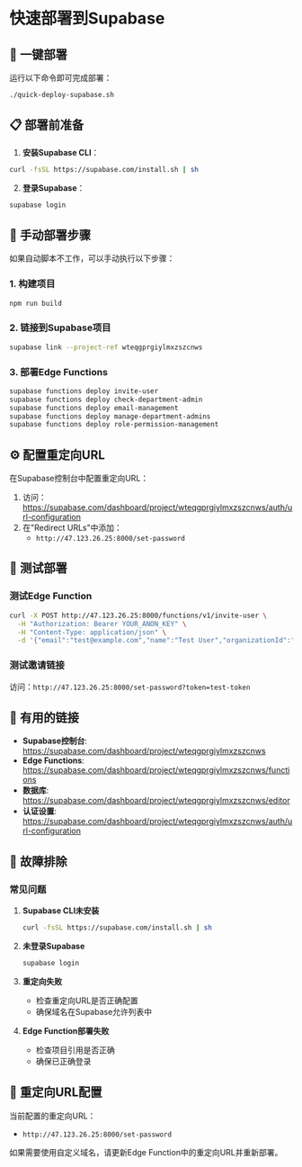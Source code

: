# 快速部署到Supabase

## 🚀 一键部署

运行以下命令即可完成部署：

```bash
./quick-deploy-supabase.sh
```

## 📋 部署前准备

1. **安装Supabase CLI**：
```bash
curl -fsSL https://supabase.com/install.sh | sh
```

2. **登录Supabase**：
```bash
supabase login
```

## 🔧 手动部署步骤

如果自动脚本不工作，可以手动执行以下步骤：

### 1. 构建项目
```bash
npm run build
```

### 2. 链接到Supabase项目
```bash
supabase link --project-ref wteqgprgiylmxzszcnws
```

### 3. 部署Edge Functions
```bash
supabase functions deploy invite-user
supabase functions deploy check-department-admin
supabase functions deploy email-management
supabase functions deploy manage-department-admins
supabase functions deploy role-permission-management
```

## ⚙️ 配置重定向URL

在Supabase控制台中配置重定向URL：

1. 访问：https://supabase.com/dashboard/project/wteqgprgiylmxzszcnws/auth/url-configuration
2. 在"Redirect URLs"中添加：
   - `http://47.123.26.25:8000/set-password`

## 🧪 测试部署

### 测试Edge Function
```bash
curl -X POST http://47.123.26.25:8000/functions/v1/invite-user \
  -H "Authorization: Bearer YOUR_ANON_KEY" \
  -H "Content-Type: application/json" \
  -d '{"email":"test@example.com","name":"Test User","organizationId":"your-org-id"}'
```

### 测试邀请链接
访问：`http://47.123.26.25:8000/set-password?token=test-token`

## 🔗 有用的链接

- **Supabase控制台**: https://supabase.com/dashboard/project/wteqgprgiylmxzszcnws
- **Edge Functions**: https://supabase.com/dashboard/project/wteqgprgiylmxzszcnws/functions
- **数据库**: https://supabase.com/dashboard/project/wteqgprgiylmxzszcnws/editor
- **认证设置**: https://supabase.com/dashboard/project/wteqgprgiylmxzszcnws/auth/url-configuration

## 🐛 故障排除

### 常见问题

1. **Supabase CLI未安装**
   ```bash
   curl -fsSL https://supabase.com/install.sh | sh
   ```

2. **未登录Supabase**
   ```bash
   supabase login
   ```

3. **重定向失败**
   - 检查重定向URL是否正确配置
   - 确保域名在Supabase允许列表中

4. **Edge Function部署失败**
   - 检查项目引用是否正确
   - 确保已正确登录

## 📧 重定向URL配置

当前配置的重定向URL：
- `http://47.123.26.25:8000/set-password`

如果需要使用自定义域名，请更新Edge Function中的重定向URL并重新部署。 
